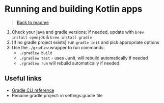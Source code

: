# Running and building Kotlin apps
> [Back to readme](../README.md)
1. Check your java and gradle versions; if needed, update with `brew install openjdk` & `brew install gradle`
2. [If no gradle project exists] run `gradle init` and pick appropriate options
3. Use the `./gradlew` wrapper to run commands:
    - `./gradlew build`
    - `./gradlew test` - uses Junit, will rebuild automatically if needed
    - `./gradlew run` will rebuild automatically if needed

## Useful links
- [Gradle CLI reference](https://docs.gradle.org/current/userguide/command_line_interface.html)
- Rename gradle project: in settings.gradle file

